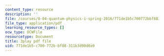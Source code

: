 ```yaml
---
content_type: resource
description: ''
file: /courses/8-04-quantum-physics-i-spring-2016/771de1b5c700772bbf88311b3d90d0a9_yhI3jTX4dY4.pdf
file_type: application/pdf
learning_resource_types: []
ocw_type: OCWFile
resourcetype: Document
title: 3play pdf file
uid: 771de1b5-c700-772b-bf88-311b3d90d0a9
---
```

